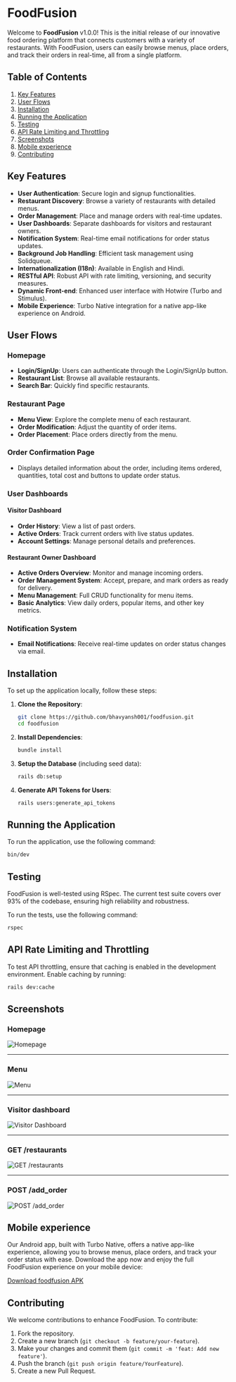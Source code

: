 # FoodFusion

Welcome to **FoodFusion** v1.0.0! This is the initial release of our innovative food ordering platform that connects customers with a variety of restaurants. With FoodFusion, users can easily browse menus, place orders, and track their orders in real-time, all from a single platform.

## Table of Contents

1. [Key Features](#key-features)
2. [User Flows](#user-flows)
3. [Installation](#installation)
4. [Running the Application](#running-the-application)
5. [Testing](#testing)
6. [API Rate Limiting and Throttling](#api-rate-limiting-and-throttling)
7. [Screenshots](#screenshots)
8. [Mobile experience](#mobile-experience)
8. [Contributing](#contributing)

## Key Features

- **User Authentication**: Secure login and signup functionalities.
- **Restaurant Discovery**: Browse a variety of restaurants with detailed menus.
- **Order Management**: Place and manage orders with real-time updates.
- **User Dashboards**: Separate dashboards for visitors and restaurant owners.
- **Notification System**: Real-time email notifications for order status updates.
- **Background Job Handling**: Efficient task management using Solidqueue.
- **Internationalization (I18n)**: Available in English and Hindi.
- **RESTful API**: Robust API with rate limiting, versioning, and security measures.
- **Dynamic Front-end**: Enhanced user interface with Hotwire (Turbo and Stimulus).
- **Mobile Experience**: Turbo Native integration for a native app-like experience on Android.

## User Flows

### Homepage

- **Login/SignUp**: Users can authenticate through the Login/SignUp button.
- **Restaurant List**: Browse all available restaurants.
- **Search Bar**: Quickly find specific restaurants.

### Restaurant Page

- **Menu View**: Explore the complete menu of each restaurant.
- **Order Modification**: Adjust the quantity of order items.
- **Order Placement**: Place orders directly from the menu.

### Order Confirmation Page

- Displays detailed information about the order, including items ordered, quantities, total cost and buttons to update order status.

### User Dashboards

#### Visitor Dashboard

- **Order History**: View a list of past orders.
- **Active Orders**: Track current orders with live status updates.
- **Account Settings**: Manage personal details and preferences.

#### Restaurant Owner Dashboard

- **Active Orders Overview**: Monitor and manage incoming orders.
- **Order Management System**: Accept, prepare, and mark orders as ready for delivery.
- **Menu Management**: Full CRUD functionality for menu items.
- **Basic Analytics**: View daily orders, popular items, and other key metrics.

### Notification System

- **Email Notifications**: Receive real-time updates on order status changes via email.

## Installation

To set up the application locally, follow these steps:

1. **Clone the Repository**:

    ```bash
    git clone https://github.com/bhavyansh001/foodfusion.git
    cd foodfusion
    ```

2. **Install Dependencies**:

    ```bash
    bundle install
    ```

3. **Setup the Database** (including seed data):

    ```bash
    rails db:setup
    ```

4. **Generate API Tokens for Users**:

    ```bash
    rails users:generate_api_tokens
    ```

## Running the Application

To run the application, use the following command:

```bash
bin/dev
```
## Testing

FoodFusion is well-tested using RSpec. The current test suite covers over 93% of the codebase, ensuring high reliability and robustness.

To run the tests, use the following command:

```bash
rspec
```

## API Rate Limiting and Throttling

To test API throttling, ensure that caching is enabled in the development environment. Enable caching by running:

```bash
rails dev:cache
``` 

## Screenshots

### Homepage

![Homepage](/screenshots/homepage.png)

----------

### Menu

![Menu](/screenshots/menu.png)

----------

### Visitor dashboard

![Visitor Dashboard](/screenshots/visitor_dashboard.png)

----------

### GET /restaurants

![GET /restaurants](/screenshots/api_get_restaurants.png)

----------

### POST /add_order

![POST /add_order](/screenshots/api_post_add_order.png)

## Mobile experience

Our Android app, built with Turbo Native, offers a native app-like experience, allowing you to browse menus, place orders, and track your order status with ease. Download the app now and enjoy the full FoodFusion experience on your mobile device:

[Download foodfusion APK](https://github.com/bhavyansh001/foodfusion/raw/main/android-app/foodfusion.apk)

## Contributing

We welcome contributions to enhance FoodFusion. To contribute:

1.  Fork the repository.
2.  Create a new branch (`git checkout -b feature/your-feature`).
3.  Make your changes and commit them (`git commit -m 'feat: Add new feature'`).
4.  Push the branch (`git push origin feature/YourFeature`).
5.  Create a new Pull Request.